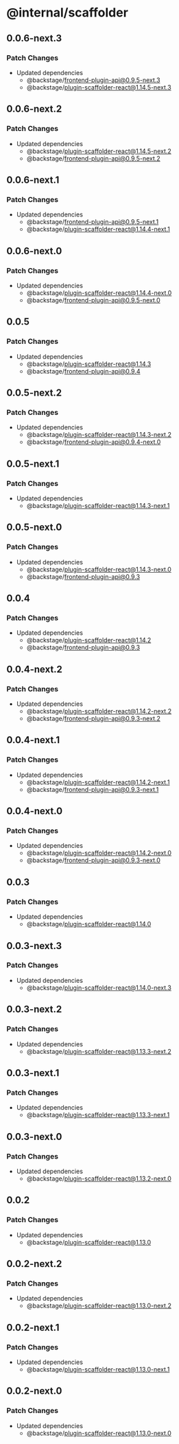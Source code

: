 # @internal/scaffolder

## 0.0.6-next.3

### Patch Changes

- Updated dependencies
  - @backstage/frontend-plugin-api@0.9.5-next.3
  - @backstage/plugin-scaffolder-react@1.14.5-next.3

## 0.0.6-next.2

### Patch Changes

- Updated dependencies
  - @backstage/plugin-scaffolder-react@1.14.5-next.2
  - @backstage/frontend-plugin-api@0.9.5-next.2

## 0.0.6-next.1

### Patch Changes

- Updated dependencies
  - @backstage/frontend-plugin-api@0.9.5-next.1
  - @backstage/plugin-scaffolder-react@1.14.4-next.1

## 0.0.6-next.0

### Patch Changes

- Updated dependencies
  - @backstage/plugin-scaffolder-react@1.14.4-next.0
  - @backstage/frontend-plugin-api@0.9.5-next.0

## 0.0.5

### Patch Changes

- Updated dependencies
  - @backstage/plugin-scaffolder-react@1.14.3
  - @backstage/frontend-plugin-api@0.9.4

## 0.0.5-next.2

### Patch Changes

- Updated dependencies
  - @backstage/plugin-scaffolder-react@1.14.3-next.2
  - @backstage/frontend-plugin-api@0.9.4-next.0

## 0.0.5-next.1

### Patch Changes

- Updated dependencies
  - @backstage/plugin-scaffolder-react@1.14.3-next.1

## 0.0.5-next.0

### Patch Changes

- Updated dependencies
  - @backstage/plugin-scaffolder-react@1.14.3-next.0
  - @backstage/frontend-plugin-api@0.9.3

## 0.0.4

### Patch Changes

- Updated dependencies
  - @backstage/plugin-scaffolder-react@1.14.2
  - @backstage/frontend-plugin-api@0.9.3

## 0.0.4-next.2

### Patch Changes

- Updated dependencies
  - @backstage/plugin-scaffolder-react@1.14.2-next.2
  - @backstage/frontend-plugin-api@0.9.3-next.2

## 0.0.4-next.1

### Patch Changes

- Updated dependencies
  - @backstage/plugin-scaffolder-react@1.14.2-next.1
  - @backstage/frontend-plugin-api@0.9.3-next.1

## 0.0.4-next.0

### Patch Changes

- Updated dependencies
  - @backstage/plugin-scaffolder-react@1.14.2-next.0
  - @backstage/frontend-plugin-api@0.9.3-next.0

## 0.0.3

### Patch Changes

- Updated dependencies
  - @backstage/plugin-scaffolder-react@1.14.0

## 0.0.3-next.3

### Patch Changes

- Updated dependencies
  - @backstage/plugin-scaffolder-react@1.14.0-next.3

## 0.0.3-next.2

### Patch Changes

- Updated dependencies
  - @backstage/plugin-scaffolder-react@1.13.3-next.2

## 0.0.3-next.1

### Patch Changes

- Updated dependencies
  - @backstage/plugin-scaffolder-react@1.13.3-next.1

## 0.0.3-next.0

### Patch Changes

- Updated dependencies
  - @backstage/plugin-scaffolder-react@1.13.2-next.0

## 0.0.2

### Patch Changes

- Updated dependencies
  - @backstage/plugin-scaffolder-react@1.13.0

## 0.0.2-next.2

### Patch Changes

- Updated dependencies
  - @backstage/plugin-scaffolder-react@1.13.0-next.2

## 0.0.2-next.1

### Patch Changes

- Updated dependencies
  - @backstage/plugin-scaffolder-react@1.13.0-next.1

## 0.0.2-next.0

### Patch Changes

- Updated dependencies
  - @backstage/plugin-scaffolder-react@1.13.0-next.0
